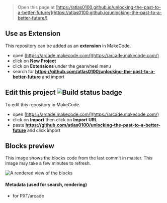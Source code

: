  


> Open this page at [https://atlas0100.github.io/unlocking-the-past-to-a-better-future/](https://atlas0100.github.io/unlocking-the-past-to-a-better-future/)

## Use as Extension

This repository can be added as an **extension** in MakeCode.

* open [https://arcade.makecode.com/](https://arcade.makecode.com/)
* click on **New Project**
* click on **Extensions** under the gearwheel menu
* search for **https://github.com/atlas0100/unlocking-the-past-to-a-better-future** and import

## Edit this project ![Build status badge](https://github.com/atlas0100/unlocking-the-past-to-a-better-future/workflows/MakeCode/badge.svg)

To edit this repository in MakeCode.

* open [https://arcade.makecode.com/](https://arcade.makecode.com/)
* click on **Import** then click on **Import URL**
* paste **https://github.com/atlas0100/unlocking-the-past-to-a-better-future** and click import

## Blocks preview

This image shows the blocks code from the last commit in master.
This image may take a few minutes to refresh.

![A rendered view of the blocks](https://github.com/atlas0100/unlocking-the-past-to-a-better-future/raw/master/.github/makecode/blocks.png)

#### Metadata (used for search, rendering)

* for PXT/arcade
<script src="https://makecode.com/gh-pages-embed.js"></script><script>makeCodeRender("{{ site.makecode.home_url }}", "{{ site.github.owner_name }}/{{ site.github.repository_name }}");</script>
